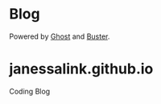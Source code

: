 
# Blog
Powered by [Ghost](http://ghost.org) and [Buster](https://github.com/axitkhurana/buster/).
# janessalink.github.io
Coding Blog

